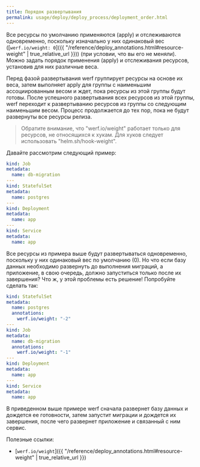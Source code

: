 ```yaml
---
title: Порядок развертывания
permalink: usage/deploy/deploy_process/deployment_order.html
---
```


Все ресурсы по умолчанию применяются (apply) и отслеживаются одновременно, поскольку изначально у них одинаковый вес ([`werf.io/weight: 0`]({{ "/reference/deploy_annotations.html#resource-weight" | true_relative_url }})) (при условии, что вы его не меняли). Можно задать порядок применения (apply) и отслеживания ресурсов, установив для них различные веса.

Перед фазой развертывания werf группирует ресурсы на основе их веса, затем выполняет apply для группы с наименьшим ассоциированным весом и ждет, пока ресурсы из этой группы будут готовы. После успешного развертывания всех ресурсов из этой группы, werf переходит к развертыванию ресурсов из группы со следующим наименьшим весом. Процесс продолжается до тех пор, пока не будут развернуты все ресурсы релиза.

> Обратите внимание, что "werf.io/weight" работает только для ресурсов, не относящихся к хукам. Для хуков следует использовать "helm.sh/hook-weight".

Давайте рассмотрим следующий пример:
```yaml
kind: Job
metadata:
  name: db-migration
---
kind: StatefulSet
metadata:
  name: postgres
---
kind: Deployment
metadata:
  name: app
---
kind: Service
metadata:
  name: app
```

Все ресурсы из примера выше будут развертываться одновременно, поскольку у них одинаковый вес по умолчанию (0). Но что если базу данных необходимо развернуть до выполнения миграций, а приложение, в свою очередь, должно запуститься только после их завершения? Что ж, у этой проблемы есть решение! Попробуйте сделать так:
```yaml
kind: StatefulSet
metadata:
  name: postgres
  annotations:
    werf.io/weight: "-2"
---
kind: Job
metadata:
  name: db-migration
  annotations:
    werf.io/weight: "-1"
---
kind: Deployment
metadata:
  name: app
---
kind: Service
metadata:
  name: app
```

В приведенном выше примере werf сначала развернет базу данных и дождется ее готовности, затем запустит миграции и дождется их завершения, после чего развернет приложение и связанный с ним сервис.

Полезные ссылки:
* [`werf.io/weight`]({{ "/reference/deploy_annotations.html#resource-weight" | true_relative_url }})
